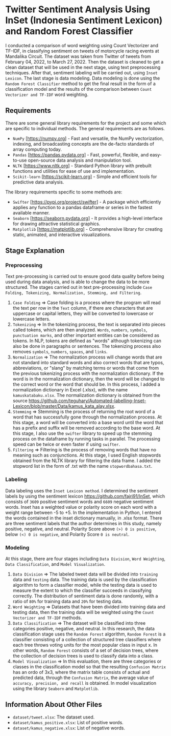 # Twitter Sentiment Analysis Using InSet (Indonesia Sentiment Lexicon) and Random Forest Classifier

I conducted a comparison of word weighting using Count Vectorizer and TF-IDF, in classifying sentiment on tweets of motorcycle racing events at Mandalika Circuit. The dataset was taken from Twitter of tweets from February 04, 2022, to March 27, 2022. Then the dataset is cleaned to get a clean dataset that will be used in the next stage, using text preprocessing techniques. After that, sentiment labeling will be carried out, using `Inset Lexicon`. The last stage is data modeling. Data modeling is done using the `Random Forest Classifier` method to get the final result in the form of a classification model and the results of the comparison between `Count Vectorizer and TF-IDF` word weighting. 

## Requirements
There are some general library requirements for the project and some which are specific to individual methods. The general requirements are as follows.

- `NumPy` [https://numpy.org] - Fast and versatile, the NumPy vectorization, indexing, and broadcasting concepts are the de-facto standards of array computing today.
- `Pandas` [https://pandas.pydata.org] - Fast, powerful, flexible, and easy-to-use open-source data analysis and manipulation tool.
- `NLTK` [https://www.nltk.org] - Standard Python library with prebuilt functions and utilities for ease of use and implementation.
- `Scikit-learn` [https://scikit-learn.org] - Simple and efficient tools for predictive data analysis.

The library requirements specific to some methods are:
- `Swifter` [https://pypi.org/project/swifter] - A package which efficiently applies any function to a pandas dataframe or series in the fastest available manner.
- `Seaborn` [https://seaborn.pydata.org] - It provides a high-level interface for drawing attractive statistical graphics.
- `Matplotlib` [https://matplotlib.org] - Comprehensive library for creating static, animated, and interactive visualizations.

## Stage Explanation

### Preprocessing
Text pre-processing is carried out to ensure good data quality before being used during data analysis, and is able to change the data to be more structured. The stages carried out in text pre-processing include `Case Folding, Tokenizing, Normalization, Stemming, and Filtering`.
1. `Case Folding` => Case folding is a process where the program will read the text per row in the `Text` column, if there are characters that are uppercase or capital letters, they will be converted to lowercase or lowercase letters.
2. `Tokenizing` => In the tokenizing process, the text is separated into pieces called tokens, which are then analyzed. `Words`, `numbers`, `symbols`, `punctuation marks`, and other important entities can be considered as tokens. In NLP, tokens are defined as "words" although tokenizing can also be done in paragraphs or sentences. The tokenizing process also removes `symbols`, `numbers`, `spaces`, and `links`.
3. `Normalization` => The normalization process will change words that are not standard into standard words and also correct words that are typos, abbreviations, or "slang" by matching terms or words that come from the previous tokenizing process with the normalization dictionary. If the word is in the normalization dictionary, then the word will be changed to the correct word or the word that should be. In this process, I added a normalization dictionary in Excel (.xlsx), with the name `kamuskatabaku.xlsx`. The normalization dictionary is obtained from the source https://github.com/teguhary/Automated-labelling-Inset-Lexicon/blob/master/Data/kamus_kata_alay.xlsx.
4. `Stemming` => Stemming is the process of returning the root word of a word that has successfully gone through the normalization process. At this stage, a word will be converted into a base word until the word that has a prefix and suffix will be removed according to the base word. At this stage, I also use the `swifter` library to speed up the stemming process on the dataframe by running tasks in parallel. The processing speed can be twice or even faster if using `swifter`.
5. `Filtering` => Filtering is the process of removing words that have no meaning such as conjunctions. At this stage, I used English stopwords obtained from the NLTK library for filtering the data frame. I added the stopword list in the form of .txt with the name `stopwordbahasa.txt`.

### Labeling
Data labeling uses the `Inset Lexicon method`. I determined the sentiment labels by using the sentiment lexicon https://github.com/fajri91/InSet, which consists of `3609` positive sentiment words and `6609` negative sentiment words. Inset has a weighted value or polarity score on each word with a weight range between -5 to +5. In the implementation in Python, I entered the words contained in the inset dictionary manually, in .xlsx format. There are three sentiment labels that the author determines in this study, namely positive, negative, and neutral. Polarity Score above `(>) 0 is positive`, below `(<) 0 is negative`, and Polarity Score `0 is neutral`.
 
### Modeling
At this stage, there are four stages including `Data Division`, `Word Weighting`, `Data Classification`, and `Model Visualization`.

1. `Data Division` => The labeled tweet data will be divided into `training` data and `testing` data. The training data is used by the classification algorithm to form a classifier model, while the testing data is used to measure the extent to which the classifier succeeds in classifying correctly. The distribution of sentiment data is done randomly, with a ratio of `80%` for training data and `20%` for testing data.
2. `Word Weighting` => Datasets that have been divided into training data and testing data, then the training data will be weighted using the `Count Vectorizer and TF-IDF` methods.
3. `Data Classification` => The dataset will be classified into three categories positive, negative, and neutral. In this research, the data classification stage uses the `Random Forest` algorithm, `Random Forest` is a classifier consisting of a collection of structured tree classifiers where each tree throws voting units for the most popular class in input x. In other words, `Random Forest` consists of a set of decision trees, where the collection of decision trees is used to classify data into a class.
4. `Model Visualization` => In this evaluation, there are three categories or classes in the classification model so that the resulting `Confusion Matrix` has an ordo of 3x3, where the matrix table consists of actual and predicted data, through the `Confusion Matrix`, the average value of `accuracy, precision, and recall` is obtained. In model visualization using the library `Seaborn` and `Matplotlib`.

## Information About Other Files

* `dataset/tweet.xlsx`: The dataset used.
* `dataset/kamus_positive.xlsx`: List of positive words.
* `dataset/kamus_negative.xlsx`: List of negative words.
